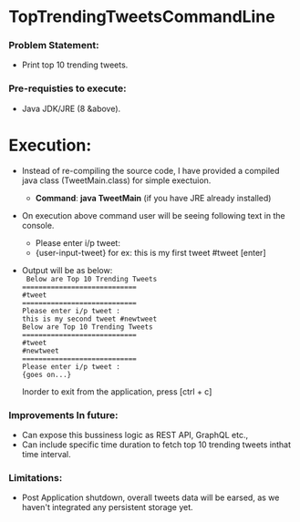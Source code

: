 # TopTrendingTweetsCommandLine

### Problem Statement:
  * Print top 10 trending tweets.

### Pre-requisties to execute:
  * Java JDK/JRE (8 &above).
  
 # Execution:
 * Instead of re-compiling the source code, I have provided a compiled java class (TweetMain.class) for simple exectuion.
   * **Command**: **java TweetMain** (if you have JRE already installed)
 
 * On execution above command user will be seeing following text in the console.
     * Please enter i/p tweet: 
     * {user-input-tweet} for ex: this is my first tweet #tweet [enter]
 * Output will be as below:  
       ` Below are Top 10 Trending Tweets`  
       ` ============================ `  
       ` #tweet  `  
       ` ============================  `  
       ` Please enter i/p tweet : `  
       ` this is my second tweet #newtweet `  
       ` Below are Top 10 Trending Tweets  `  
       `============================ `  
       ` #tweet   `  
       `#newtweet  `   
       ` ============================  `  
       `Please enter i/p tweet :  `  
       `{goes on...}`
 
   Inorder to exit from the application, press [ctrl + c]
 
       
 ### Improvements In future:        
 * Can expose this bussiness logic as REST API, GraphQL etc.,
 * Can include specific time duration to fetch top 10 trending tweets inthat time interval.
 
 ### Limitations:
 * Post Application shutdown, overall tweets data will be earsed, as we haven't integrated any persistent storage yet.
 
 
 
 
 
 

